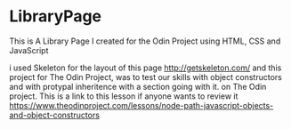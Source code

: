 # LibraryPage
This is A Library Page I created for the Odin Project using HTML, CSS and JavaScript 

i used Skeleton for the layout of this page http://getskeleton.com/
 and this project for The Odin Project, was to test our skills with object constructors and with protypal inheritence with a section going with it. on The Odin project. This is a link to this lesson if anyone wants to review it https://www.theodinproject.com/lessons/node-path-javascript-objects-and-object-constructors

